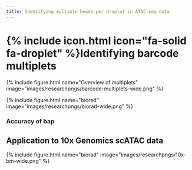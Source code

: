 ```yaml
---
title: Identifying multiple beads per droplet in ATAC-seq data
---
```


# {% include icon.html icon="fa-solid fa-droplet" %}Identifying barcode multiplets

{% include figure.html name="Overview of multiplets" image="images/researchpngs/barcode-multiplets-wide.png" %}


{% include figure.html name="biorad" image="images/researchpngs/biorad-wide.png" %}

### Accuracy of bap

## Application to 10x Genomics scATAC data

{% include figure.html name="biorad" image="images/researchpngs/10x-bm-wide.png" %}

